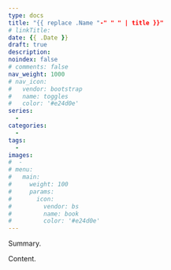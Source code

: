 ```yaml
---
type: docs
title: "{{ replace .Name "-" " " | title }}"
# linkTitle:
date: {{ .Date }}
draft: true
description: 
noindex: false
# comments: false
nav_weight: 1000
# nav_icon:
#   vendor: bootstrap
#   name: toggles
#   color: '#e24d0e'
series:
  - 
categories:
  - 
tags:
  - 
images:
#  - 
# menu:
#   main:
#     weight: 100
#     params:
#       icon:
#         vendor: bs
#         name: book
#         color: '#e24d0e'
---
```


Summary.

<!--more-->

Content.
